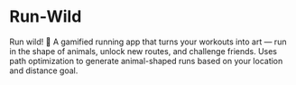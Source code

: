 # Run-Wild
Run wild! 🐾 A gamified running app that turns your workouts into art — run in the shape of animals, unlock new routes, and challenge friends. Uses path optimization to generate animal-shaped runs based on your location and distance goal.
